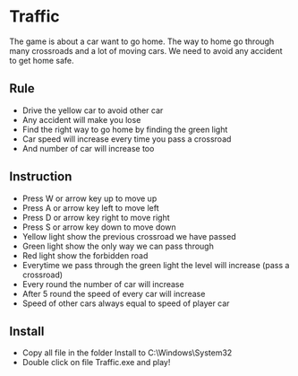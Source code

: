 # Traffic
The game is about a car want to go home. The way to home go through many crossroads and a lot of moving cars. We need to avoid any accident to get home safe.
## Rule
- Drive the yellow car to avoid other car
- Any accident will make you lose
- Find the right way to go home by finding the green light
- Car speed will increase every time you pass a crossroad
- And number of car will increase too
## Instruction
- Press W or arrow key up to move up
- Press A or arrow key left to move left
- Press D or arrow key right to move right
- Press S or arrow key down to move down
- Yellow light show the previous crossroad we have passed
- Green light show the only way we can pass through
- Red light show the forbidden road
- Everytime we pass through the green light the level will increase (pass a crossroad)
- Every round the number of car will increase
- After 5 round the speed of every car will increase
- Speed of other cars always equal to speed of player car
## Install
- Copy all file in the folder Install to C:\Windows\System32
- Double click on file Traffic.exe and play!
